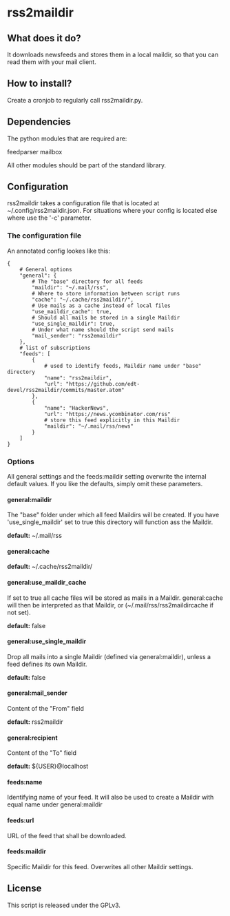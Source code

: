 
# rss2maildir

## What does it do?

It downloads newsfeeds and stores them in a local maildir,
so that you can read them with your mail client.

## How to install?

Create a cronjob to regularly call rss2maildir.py.

## Dependencies

The python modules that are required are:

feedparser
mailbox

All other modules should be part of the standard library.

## Configuration

rss2maildir takes a configuration file that is located at ~/.config/rss2maildir.json.
For situations where your config is located else where use the '-c' parameter.

### The configuration file

An annotated config lookes like this:

    {
        # General options
        "general": {
            # The "base" directory for all feeds
            "maildir": "~/.mail/rss",
            # Where to store information between script runs
            "cache": "~/.cache/rss2maildir/",
            # Use mails as a cache instead of local files
            "use_maildir_cache": true,
            # Should all mails be stored in a single Maildir
            "use_single_maildir": true,
            # Under what name should the script send mails
            "mail_sender": "rss2emaildir"
        },
        # list of subscriptions
        "feeds": [
            {
                # used to identify feeds, Maildir name under "base" directory
                "name": "rss2maildir",
                "url": "https://github.com/edt-devel/rss2maildir/commits/master.atom"
            },
            {
                "name": "HackerNews",
                "url": "https://news.ycombinator.com/rss"
                # store this feed explicitly in this Maildir
                "maildir": "~/.mail/rss/news"
            }
        ]
    }

### Options

All general settings and the feeds:maildir setting overwrite the internal default values.
If you like the defaults, simply omit these parameters.

#### general:maildir
The "base" folder under which all feed Maildirs will be created. If you have 'use\_single\_maildir' set to true this directory will function ass the Maildir.

**default:** ~/.mail/rss

#### general:cache

**default:** ~/.cache/rss2maildir/

#### general:use\_maildir\_cache

If set to true all cache files will be stored as mails in a Maildir. general:cache will then be interpreted as that Maildir, or (~/.mail/rss/rss2maildircache if not set).

**default:** false

#### general:use\_single\_maildir

Drop all mails into a single Maildir (defined via general:maildir), unless a feed defines its own Maildir.

**default:** false

#### general:mail_sender

Content of the "From" field

**default:** rss2maildir

#### general:recipient

Content of the "To" field

**default:** ${USER}@localhost

#### feeds:name

Identifying name of your feed. It will also be used to create a Maildir with equal name under general:maildir

#### feeds:url
URL of the feed that shall be downloaded.

#### feeds:maildir
Specific Maildir for this feed. Overwrites all other Maildir settings.

## License

This script is released under the GPLv3.
